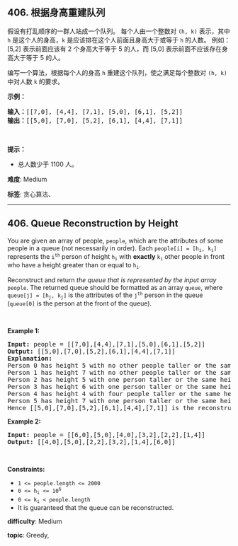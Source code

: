 <h2>406. 根据身高重建队列</h2><p>假设有打乱顺序的一群人站成一个队列。 每个人由一个整数对 <code>(h, k)</code> 表示，其中 <code>h</code> 是这个人的身高，<code>k</code> 是应该排在这个人前面且身高大于或等于 <code>h</code> 的人数。 例如：[5,2] 表示前面应该有 2 个身高大于等于 5 的人，而 [5,0] 表示前面不应该存在身高大于等于 5 的人。</p>

<p>编写一个算法，根据每个人的身高 <code>h</code> 重建这个队列，使之满足每个整数对 <code>(h, k)</code> 中对人数 <code>k</code> 的要求。</p>

<ul>
</ul>

<p><strong>示例：</strong></p>

<pre>
<strong>输入：</strong>[[7,0], [4,4], [7,1], [5,0], [6,1], [5,2]]
<strong>输出：</strong>[[5,0], [7,0], [5,2], [6,1], [4,4], [7,1]]</pre>

<p> </p>

<p><strong>提示：</strong></p>

<ul>
	<li>总人数少于 1100 人。</li>
</ul>


 **难度**: Medium

 **标签**: 贪心算法、 


------

<h2>406. Queue Reconstruction by Height</h2><p>You are given an array of people, <code>people</code>, which are the attributes of some people in a queue (not necessarily in order). Each <code>people[i] = [h<sub>i</sub>, k<sub>i</sub>]</code> represents the <code>i<sup>th</sup></code> person of height <code>h<sub>i</sub></code> with <strong>exactly</strong> <code>k<sub>i</sub></code> other people in front who have a height greater than or equal to <code>h<sub>i</sub></code>.</p>

<p>Reconstruct and return <em>the queue that is represented by the input array </em><code>people</code>. The returned queue should be formatted as an array <code>queue</code>, where <code>queue[j] = [h<sub>j</sub>, k<sub>j</sub>]</code> is the attributes of the <code>j<sup>th</sup></code> person in the queue (<code>queue[0]</code> is the person at the front of the queue).</p>

<p>&nbsp;</p>
<p><strong>Example 1:</strong></p>

<pre>
<strong>Input:</strong> people = [[7,0],[4,4],[7,1],[5,0],[6,1],[5,2]]
<strong>Output:</strong> [[5,0],[7,0],[5,2],[6,1],[4,4],[7,1]]
<strong>Explanation:</strong>
Person 0 has height 5 with no other people taller or the same height in front.
Person 1 has height 7 with no other people taller or the same height in front.
Person 2 has height 5 with one person taller or the same height in front, which is person 1.
Person 3 has height 6 with one person taller or the same height in front, which is person 1.
Person 4 has height 4 with four people taller or the same height in front, which are people 0, 1, 2, and 3.
Person 5 has height 7 with one person taller or the same height in front, which is person 1.
Hence [[5,0],[7,0],[5,2],[6,1],[4,4],[7,1]] is the reconstructed queue.
</pre>

<p><strong>Example 2:</strong></p>

<pre>
<strong>Input:</strong> people = [[6,0],[5,0],[4,0],[3,2],[2,2],[1,4]]
<strong>Output:</strong> [[4,0],[5,0],[2,2],[3,2],[1,4],[6,0]]
</pre>

<p>&nbsp;</p>
<p><strong>Constraints:</strong></p>

<ul>
	<li><code>1 &lt;= people.length &lt;= 2000</code></li>
	<li><code>0 &lt;= h<sub>i</sub> &lt;= 10<sup>6</sup></code></li>
	<li><code>0 &lt;= k<sub>i</sub> &lt; people.length</code></li>
	<li>It is guaranteed that the queue can be reconstructed.</li>
</ul>


 **difficulty**: Medium

 **topic**: Greedy, 

